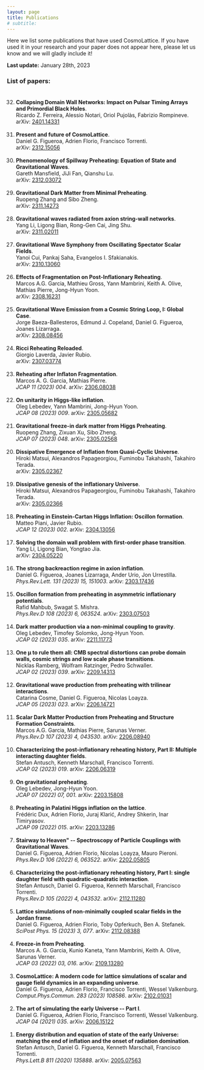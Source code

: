 ```yaml
---
layout: page
title: Publications
# subtitle:
---
```


Here we list some publications that have used CosmoLattice.
If you have used it in your research and your paper does not
appear here, please let us know and we will gladly include it!

**Last update:** January 28th, 2023

### List of papers:<br><br> 

<ol>

<li value="32">
<b>Collapsing Domain Wall Networks: Impact on Pulsar Timing Arrays and Primordial Black Holes</b>.<br>
   Ricardo Z. Ferreira, Alessio Notari, Oriol Pujolàs, Fabrizio Rompineve. <br>
   arXiv: <a href="https://arxiv.org/abs/2401.14331" target="_blank" rel="noopener noreferrer">2401.14331</a><br><br>
   
<li value="31">
<b>Present and future of CosmoLattice</b>.<br>
   Daniel G. Figueroa, Adrien Florio, Francisco Torrenti. <br>
   arXiv: <a href="https://arxiv.org/abs/2312.15056" target="_blank" rel="noopener noreferrer">2312.15056</a><br><br>
   
   
<li value="30">
<b>Phenomenology of Spillway Preheating: Equation of State and Gravitational Waves</b>.<br>
   Gareth Mansfield, JiJi Fan, Qianshu Lu. <br>
   arXiv: <a href="https://arxiv.org/abs/2312.03072" target="_blank" rel="noopener noreferrer">2312.03072</a><br><br>

<li value="29">
<b>Gravitational Dark Matter from Minimal Preheating</b>.<br>
   Ruopeng Zhang and Sibo Zheng. <br>
   arXiv: <a href="https://arxiv.org/abs/2311.14273" target="_blank" rel="noopener noreferrer">2311.14273</a><br><br>

<li value="28">
<b>Gravitational waves radiated from axion string-wall networks</b>.<br>
   Yang Li, Ligong Bian, Rong-Gen Cai, Jing Shu. <br>
   arXiv: <a href="https://arxiv.org/abs/2311.02011" target="_blank" rel="noopener noreferrer">2311.02011</a><br><br>

<li value="27">
<b>Gravitational Wave Symphony from Oscillating Spectator Scalar Fields</b>.<br>
   Yanoi Cui, Pankaj Saha, Evangelos I. Sfakianakis. <br>
   arXiv: <a href="https://arxiv.org/abs/2310.13060" target="_blank" rel="noopener noreferrer">2310.13060</a><br><br>

<li value="26">
<b>Effects of Fragmentation on Post-Inflationary Reheating</b>.<br>
   Marcos A.G. Garcia, Mathieu Gross, Yann Mambrini, Keith A. Olive, Mathias Pierre, Jong-Hyun Yoon. <br>
   arXiv: <a href="https://arxiv.org/abs/2308.16231" target="_blank" rel="noopener noreferrer">2308.16231</a><br><br>
   
<li value="25">
<b>Gravitational Wave Emission from a Cosmic String Loop, I: Global Case</b>.<br>
   Jorge Baeza-Ballesteros, Edmund J. Copeland, Daniel G. Figueroa, Joanes Lizarraga. <br>
   arXiv: <a href="https://arxiv.org/abs/2308.08456" target="_blank" rel="noopener noreferrer">2308.08456</a><br><br>

<li value="24">
<b>Ricci Reheating Reloaded</b>.<br>
   Giorgio Laverda, Javier Rubio. <br>
   arXiv: <a href="https://arxiv.org/abs/2307.03774" target="_blank" rel="noopener noreferrer">2307.03774</a><br><br>

<li value="23">
<b>Reheating after Inflaton Fragmentation</b>.<br>
   Marcos A. G. Garcia, Mathias Pierre. <br>
   <i>JCAP 11 (2023) 004</i>. arXiv: <a href="https://arxiv.org/abs/2306.08038" target="_blank" rel="noopener noreferrer">2306.08038</a><br><br>

<li value="22">
<b>On unitarity in Higgs-like inflation</b>.<br>
   Oleg Lebedev, Yann Mambrini, Jong-Hyun Yoon. <br>
   <i>JCAP 08 (2023) 009</i>. arXiv: <a href="https://arxiv.org/abs/2305.05682" target="_blank" rel="noopener noreferrer">2305.05682</a><br><br>

<li value="21">
<b>Gravitational freeze-in dark matter from Higgs Preheating</b>.<br>
   Ruopeng Zhang, Zixuan Xu, Sibo Zheng. <br>
   <i>JCAP 07 (2023) 048</i>. arXiv: <a href="https://arxiv.org/abs/2305.02568" target="_blank" rel="noopener noreferrer">2305.02568</a><br><br>

<li value="20">
<b>Dissipative Emergence of Inflation from Quasi-Cyclic Universe</b>.<br>
   Hiroki Matsui, Alexandros Papageorgiou, Fuminobu Takahashi, Takahiro Terada. <br>
   arXiv: <a href="https://arxiv.org/abs/2305.02367" target="_blank" rel="noopener noreferrer">2305.02367</a><br><br>

<li value="19">
<b>Dissipative genesis of the inflationary Universe</b>.<br>
   Hiroki Matsui, Alexandros Papageorgiou, Fuminobu Takahashi, Takahiro Terada. <br>
   arXiv: <a href="https://arxiv.org/abs/2305.02366" target="_blank" rel="noopener noreferrer">2305.02366</a><br><br>

<li value="18">
<b>Preheating in Einstein-Cartan Higgs Inflation: Oscillon formation</b>.<br>
   Matteo Piani, Javier Rubio. <br>
   <i>JCAP 12 (2023) 002</i>. arXiv: <a href="https://arxiv.org/abs/2304.13056" target="_blank" rel="noopener noreferrer">2304.13056</a><br><br>

<li value="17">
<b>Solving the domain wall problem with first-order phase transition</b>.<br>
   Yang Li, Ligong Bian, Yongtao Jia. <br>
   arXiv: <a href="https://arxiv.org/abs/2304.05220" target="_blank" rel="noopener noreferrer">2304.05220</a><br><br>

<li value="16">
<b>The strong backreaction regime in axion inflation</b>.<br>
   Daniel G. Figueroa, Joanes Lizarraga, Ander Urio, Jon Urrestilla. <br>
   <i>Phys.Rev.Lett. 131 (2023) 15, 151003</i>. arXiv: <a href="https://arxiv.org/abs/2303.17436" target="_blank" rel="noopener noreferrer">2303.17436</a><br><br>

<li value="15">
<b>Oscillon formation from preheating in asymmetric inflationary potentials</b>.<br>
   Rafid Mahbub, Swagat S. Mishra. <br>
   <i>Phys.Rev.D 108 (2023) 6, 063524</i>. arXiv: <a href="https://arxiv.org/abs/2303.07503" target="_blank" rel="noopener noreferrer">2303.07503</a><br><br>

<li value="14">
<b>Dark matter production via a non-minimal coupling to gravity</b>.<br>
   Oleg Lebedev, Timofey Solomko, Jong-Hyun Yoon. <br>
  <i>JCAP 02 (2023) 035</i>. arXiv: <a href="https://arxiv.org/abs/2211.11773" target="_blank" rel="noopener noreferrer">2211.11773</a><br><br>

<li value="13">
<b>One μ to rule them all: CMB spectral distortions can probe domain walls, cosmic strings and low scale phase transitions</b>.<br>
   Nicklas Ramberg, Wolfram Ratzinger, Pedro Schwaller. <br>
  <i>JCAP 02 (2023) 039</i>. arXiv: <a href="https://arxiv.org/abs/2209.14313" target="_blank" rel="noopener noreferrer">2209.14313</a><br><br>

<li value="12">
<b>Gravitational wave production from preheating with trilinear interactions</b>.<br>
  Catarina Cosme, Daniel G. Figueroa, Nicolas Loayza. <br>
  <i>JCAP 05 (2023) 023</i>. arXiv: <a href="https://arxiv.org/abs/2206.14721" target="_blank" rel="noopener noreferrer">2206.14721</a><br><br>

<li value="11">
<b>Scalar Dark Matter Production from Preheating and Structure Formation Constraints</b>.<br>
  Marcos A.G. Garcia, Mathias Pierre, Sarunas Verner. <br>
  <i>Phys.Rev.D 107 (2023) 4, 043530</i>. arXiv: <a href="https://arxiv.org/abs/2206.08940" target="_blank" rel="noopener noreferrer">2206.08940</a><br><br>

<li value="10">
<b>Characterizing the post-inflationary reheating history, Part II: Multiple interacting daughter fields</b>.<br>
  Stefan Antusch, Kenneth Marschall, Francisco Torrenti. <br>
  <i>JCAP 02 (2023) 019</i>. arXiv: <a href="https://arxiv.org/abs/2206.06319" target="_blank" rel="noopener noreferrer">2206.06319</a><br><br>

<li value="9">
<b>On gravitational preheating</b>.<br>
  Oleg Lebedev, Jong-Hyun Yoon. <br>
  <i>JCAP 07 (2022) 07, 001</i>. arXiv: <a href="https://arxiv.org/abs/2203.15808" target="_blank" rel="noopener noreferrer">2203.15808</a><br><br>

<li value="8">
<b>Preheating in Palatini Higgs inflation on the lattice</b>.<br>
  Frédéric Dux, Adrien Florio, Juraj Klarić, Andrey Shkerin, Inar Timiryasov. <br>
  <i>JCAP 09 (2022) 015</i>. arXiv: <a href="https://arxiv.org/abs/2203.13286" target="_blank" rel="noopener noreferrer">2203.13286</a><br><br>

<li value="7">
<b>Stairway to Heaven" -- Spectroscopy of Particle Couplings with Gravitational Waves</b>.<br>
  Daniel G. Figueroa, Adrien Florio, Nicolas Loayza, Mauro Pieroni. <br>
  <i>Phys.Rev.D 106 (2022) 6, 063522</i>. arXiv: <a href="https://arxiv.org/abs/2202.05805" target="_blank" rel="noopener noreferrer">2202.05805</a><br><br>

<li value="6">
<b>Characterizing the post-inflationary reheating history, Part I: single daughter field with quadratic-quadratic interaction</b>.<br>
  Stefan Antusch, Daniel G. Figueroa, Kenneth Marschall, Francisco Torrenti. <br>
  <i>Phys.Rev.D 105 (2022) 4, 043532</i>. arXiv: <a href="https://arxiv.org/abs/2112.11280" target="_blank" rel="noopener noreferrer">2112.11280</a><br><br>

<li value="5">
<b>Lattice simulations of non-minimally coupled scalar fields in the Jordan frame</b>.<br>
  Daniel G. Figueroa, Adrien Florio, Toby Opferkuch, Ben A. Stefanek. <br>
  <i>SciPost Phys. 15 (2023) 3, 077</i>. arXiv: <a href="https://arxiv.org/abs/2112.08388" target="_blank" rel="noopener noreferrer">2112.08388</a><br><br>

<li value="4">
<b>Freeze-in from Preheating</b>.<br>
  Marcos A. G. Garcia, Kunio Kaneta, Yann Mambrini, Keith A. Olive, Sarunas Verner. <br>
  <i>JCAP 03 (2022) 03, 016</i>. arXiv: <a href="https://arxiv.org/abs/2109.13280" target="_blank" rel="noopener noreferrer">2109.13280</a><br><br>

<li value="3">
<b>CosmoLattice: A modern code for lattice simulations of scalar and gauge field dynamics in an expanding universe</b>.<br>
  Daniel G. Figueroa, Adrien Florio, Francisco Torrenti, Wessel Valkenburg. <br>
  <i>Comput.Phys.Commun. 283 (2023) 108586</i>. arXiv: <a href="https://arxiv.org/abs/2102.01031" target="_blank" rel="noopener noreferrer">2102.01031</a><br><br>

<li value="2">
<b>The art of simulating the early Universe -- Part I</b>.<br>
  Daniel G. Figueroa, Adrien Florio, Francisco Torrenti, Wessel Valkenburg. <br>
  <i>JCAP 04 (2021) 035</i>. arXiv: <a href="https://arxiv.org/abs/2006.15122" target="_blank" rel="noopener noreferrer">2006.15122</a><br><br>

<li value="1">
<b>Energy distribution and equation of state of the early Universe: matching the end of inflation and the onset of radiation domination</b>.<br>
  Stefan Antusch, Daniel G. Figueroa, Kenneth Marschall, Francisco Torrenti. <br>
  <i>Phys.Lett.B 811 (2020) 135888</i>. arXiv: <a href="https://arxiv.org/abs/2005.07563" target="_blank" rel="noopener noreferrer">2005.07563</a><br><br>



